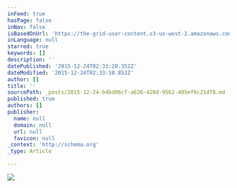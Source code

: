 ```yaml
---
inFeed: true
hasPage: false
inNav: false
isBasedOnUrl: 'https://the-grid-user-content.s3-us-west-2.amazonaws.com/76ce0cde-0e2b-41b3-b2f3-3c72cef5efc5.png'
inLanguage: null
starred: true
keywords: []
description: ''
datePublished: '2015-12-24T02:33:20.352Z'
dateModified: '2015-12-24T02:33:10.852Z'
author: []
title: ''
sourcePath: _posts/2015-12-24-b4bd06cf-a636-420d-9562-405ef6c21df8.md
published: true
authors: []
publisher:
  name: null
  domain: null
  url: null
  favicon: null
_context: 'http://schema.org'
_type: Article

---
```

![](https://the-grid-user-content.s3-us-west-2.amazonaws.com/76ce0cde-0e2b-41b3-b2f3-3c72cef5efc5.png)